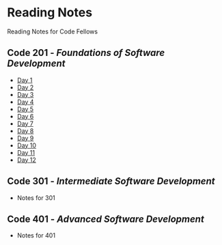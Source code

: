 # Reading Notes
Reading Notes for Code Fellows

## Code 201 - *Foundations of Software Development*
  - [Day 1](./class-01.md)
  - [Day 2](./class-02.md)
  - [Day 3](./class-03.md)
  - [Day 4](./class-04.md)
  - [Day 5](./class-05.md)
  - [Day 6](./class-06.md)
  - [Day 7](./class-07.md)
  - [Day 8](./class-08.md)
  - [Day 9](./class-09.md)
  - [Day 10](./class-10.md)
  - [Day 11](./class-11.md)
  - [Day 12](./class-12.md)

## Code 301 - *Intermediate Software Development*
  - Notes for 301

## Code 401 - *Advanced Software Development*
  - Notes for 401
